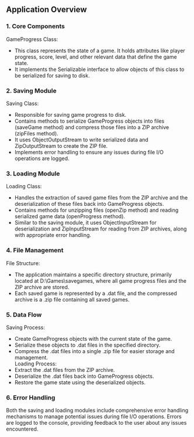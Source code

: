 ## Application Overview ##

### 1. Core Components ###
GameProgress Class:
- This class represents the state of a game. It holds attributes like player progress, score, level, and other relevant data that define the game state.  
- It implements the Serializable interface to allow objects of this class to be serialized for saving to disk.  

### 2. Saving Module ###
Saving Class:
- Responsible for saving game progress to disk.  
- Contains methods to serialize GameProgress objects into files (saveGame method) and compress those files into a ZIP archive (zipFiles method).
- It uses ObjectOutputStream to write serialized data and ZipOutputStream to create the ZIP file.  
- Implements error handling to ensure any issues during file I/O operations are logged.  

### 3. Loading Module ###
Loading Class:
- Handles the extraction of saved game files from the ZIP archive and the deserialization of these files back into GameProgress objects.  
- Contains methods for unzipping files (openZip method) and reading serialized game data (openProgress method).  
- Similar to the saving module, it uses ObjectInputStream for deserialization and ZipInputStream for reading from ZIP archives, along with appropriate error handling.  

### 4. File Management ###
File Structure:
- The application maintains a specific directory structure, primarily located at D:\Games\savegames, where all game progress files and the ZIP archive are stored.  
- Each saved game is represented by a .dat file, and the compressed archive is a .zip file containing all saved games.  

### 5. Data Flow ###
Saving Process:
- Create GameProgress objects with the current state of the game.  
- Serialize these objects to .dat files in the specified directory.  
- Compress the .dat files into a single .zip file for easier storage and management.  
Loading Process:
- Extract the .dat files from the ZIP archive.  
- Deserialize the .dat files back into GameProgress objects.  
- Restore the game state using the deserialized objects.  

### 6. Error Handling ###
Both the saving and loading modules include comprehensive error handling mechanisms to manage potential issues 
during file I/O operations. Errors are logged to the console, providing feedback to the user about any issues encountered.